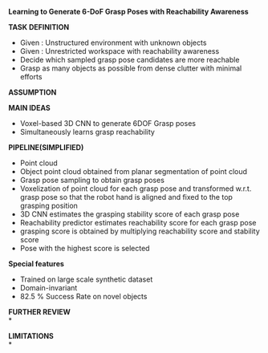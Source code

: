 **Learning to Generate 6-DoF Grasp Poses with Reachability Awareness**  

**TASK DEFINITION**  
* Given : Unstructured environment with unknown objects   
* Given : Unrestricted workspace with reachability awareness  
* Decide which sampled grasp pose candidates are more reachable  
* Grasp as many objects as possible from dense clutter with minimal efforts  

**ASSUMPTION**  


**MAIN IDEAS**  
* Voxel-based 3D CNN to generate 6DOF Grasp poses  
* Simultaneously learns grasp reachability  

**PIPELINE(SIMPLIFIED)**  
* Point cloud  
* Object point cloud obtained from planar segmentation of point cloud  
* Grasp pose sampling to obtain grasp poses  
* Voxelization of point cloud for each grasp pose and transformed w.r.t. grasp pose so that the robot hand is aligned and fixed to the top grasping position  
* 3D CNN estimates the grasping stability score of each grasp pose  
* Reachability predictor estimates reachability score for each grasp pose  
* grasping score is obtained by multiplying reachability score and stability score  
* Pose with the highest score is selected  
 
**Special features**  
* Trained on large scale synthetic dataset  
* Domain-invariant  
* 82.5 % Success Rate on novel objects  

**FURTHER REVIEW**  
* 

**LIMITATIONS**  
* 
